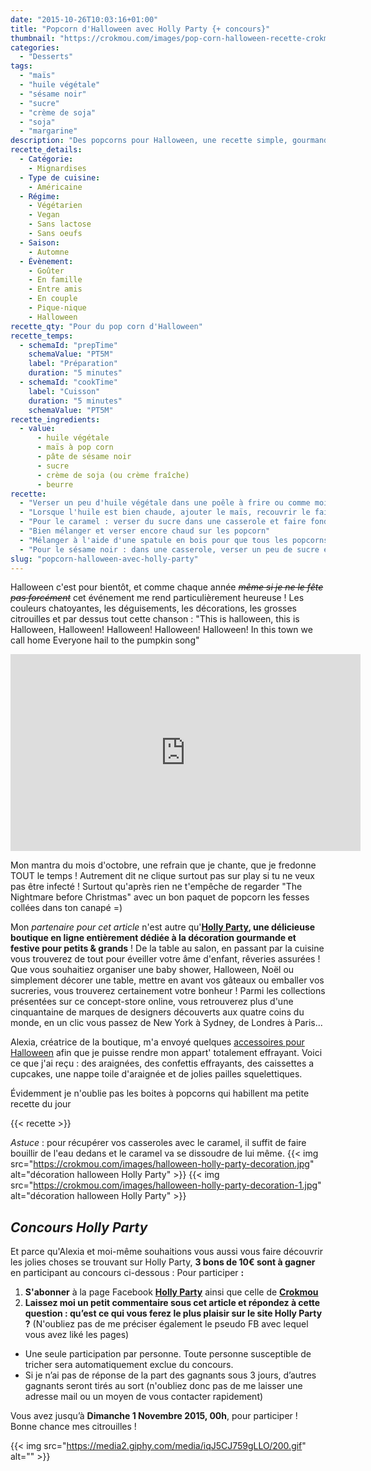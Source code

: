```yaml
---
date: "2015-10-26T10:03:16+01:00"
title: "Popcorn d'Halloween avec Holly Party {+ concours}"
thumbnail: "https://crokmou.com/images/pop-corn-halloween-recette-crokmou-blog-culinaire.jpg"
categories:
  - "Desserts"
tags:
  - "maïs"
  - "huile végétale"
  - "sésame noir"
  - "sucre"
  - "crème de soja"
  - "soja"
  - "margarine"
description: "Des popcorns pour Halloween, une recette simple, gourmande et déclinable presque à l'infini !"
recette_details:
  - Catégorie:
    - Mignardises
  - Type de cuisine:
    - Américaine
  - Régime:
    - Végétarien
    - Vegan
    - Sans lactose
    - Sans oeufs
  - Saison:
    - Automne
  - Évènement:
    - Goûter
    - En famille
    - Entre amis
    - En couple
    - Pique-nique
    - Halloween
recette_qty: "Pour du pop corn d'Halloween"
recette_temps:
  - schemaId: "prepTime"
    schemaValue: "PT5M"
    label: "Préparation"
    duration: "5 minutes"
  - schemaId: "cookTime"
    label: "Cuisson"
    duration: "5 minutes"
    schemaValue: "PT5M"
recette_ingredients:
  - value:
      - huile végétale
      - maïs à pop corn
      - pâte de sésame noir
      - sucre
      - crème de soja (ou crème fraîche)
      - beurre
recette:
  - "Verser un peu d'huile végétale dans une poêle à frire ou comme moi, tu peux utiliser une machine à popcorn qui ne nécessite aucune matière grasse."
  - "Lorsque l'huile est bien chaude, ajouter le maïs, recouvrir le faitout d'un couvercle et laisser le popcorn éclater (attention, tenir le couvercle sait-on jamais). Réserver"
  - "Pour le caramel : verser du sucre dans une casserole et faire fondre à sec (c'est à dire avec du sucre uniquement). Une fois que le caramel est bien coloré (marron un peu foncé mais pas trop non plus sinon c'est amer), déglacer avec un peu de crème fraiche et de beurre chaud (personnellement je le fais à l’œil, je n'ai donc aucun dosage à vous communiquer mais pour 100g de sucre j'ai du mettre 2 càs de crème fraiche et 15g de beurre quelque chose comme ça)"
  - "Bien mélanger et verser encore chaud sur les popcorn"
  - "Mélanger à l'aide d'une spatule en bois pour que tous les popcorns soient caramélisés."
  - "Pour le sésame noir : dans une casserole, verser un peu de sucre et faire caraméliser à sec. Faire chauffer un peu de crème et un peu de pâte de sésame noir. Verser sur le caramel coloré et procéder comme pour le caramel ci-dessus."
slug: "popcorn-halloween-avec-holly-party"
---
```


Halloween c'est pour bientôt, et comme chaque année <del>_même si je ne le fête pas forcément_</del> cet événement me rend particulièrement heureuse ! Les couleurs chatoyantes, les déguisements, les décorations, les grosses citrouilles et par dessus tout cette chanson : "This is halloween, this is Halloween, Halloween! Halloween! Halloween! Halloween! In this town we call home Everyone hail to the pumpkin song"

<iframe src="https://www.youtube.com/embed/srmqqbpg4TA?rel=0&amp;controls=0&amp;showinfo=0" width="560" height="315" frameborder="0" allowfullscreen="allowfullscreen"></iframe>

Mon mantra du mois d'octobre, une refrain que je chante, que je fredonne TOUT le temps ! Autrement dit ne clique surtout pas sur play si tu ne veux pas être infecté ! Surtout qu'après rien ne t'empêche de regarder "The Nightmare before Christmas" avec un bon paquet de popcorn les fesses collées dans ton canapé =)

Mon _partenaire pour cet article_ n'est autre qu'**[Holly Party](http://www.hollyparty.com/), une délicieuse boutique en ligne entièrement dédiée à la décoration gourmande et festive pour petits & grands** ! De la table au salon, en passant par la cuisine vous trouverez de tout pour éveiller votre âme d'enfant, rêveries assurées ! Que vous souhaitiez organiser une baby shower, Halloween, Noël ou simplement décorer une table, mettre en avant vos gâteaux ou emballer vos sucreries, vous trouverez certainement votre bonheur ! Parmi les collections présentées sur ce concept-store online, vous retrouverez plus d'une cinquantaine de marques de designers découverts aux quatre coins du monde, en un clic vous passez de New York à Sydney, de Londres à Paris...

Alexia, créatrice de la boutique, m'a envoyé quelques [accessoires pour Halloween](http://www.hollyparty.com/cat-halloween-163.htm) afin que je puisse rendre mon appart' totalement effrayant. Voici ce que j'ai reçu : des araignées, des confettis effrayants, des caissettes a cupcakes, une nappe toile d'araignée et de jolies pailles squelettiques.

Évidemment je n'oublie pas les boites à popcorns qui habillent ma petite recette du jour

{{< recette >}}

_Astuce_ : pour récupérer vos casseroles avec le caramel, il suffit de faire bouillir de l'eau dedans et le caramel va se dissoudre de lui même. {{< img src="https://crokmou.com/images/halloween-holly-party-decoration.jpg" alt="décoration halloween Holly Party" >}} {{< img src="https://crokmou.com/images/halloween-holly-party-decoration-1.jpg" alt="décoration halloween Holly Party" >}}

## _Concours Holly Party_

Et parce qu'Alexia et moi-même souhaitions vous aussi vous faire découvrir les jolies choses se trouvant sur Holly Party, **3 bons de 10€ sont à gagner** en participant au concours ci-dessous : Pour participer **:**

1.  **S'abonner** à la page Facebook **[Holly Party](https://www.facebook.com/hollypartyFr)** ainsi que celle de **[Crokmou](https://www.facebook.com/crokmou.blog)**
2.  **Laissez moi un petit commentaire sous cet article et répondez à cette question : qu’est ce qui vous ferez le plus plaisir sur le site Holly Party ?** (N'oubliez pas de me préciser également le pseudo FB avec lequel vous avez liké les pages)

*   Une seule participation par personne. Toute personne susceptible de tricher sera automatiquement exclue du concours.
*   Si je n’ai pas de réponse de la part des gagnants sous 3 jours, d’autres gagnants seront tirés au sort (n'oubliez donc pas de me laisser une adresse mail ou un moyen de vous contacter rapidement)

Vous avez jusqu’à **Dimanche 1 Novembre 2015, 00h**, pour participer ! Bonne chance mes citrouilles !

{{< img src="https://media2.giphy.com/media/iqJ5CJ759gLLO/200.gif" alt="" >}}
